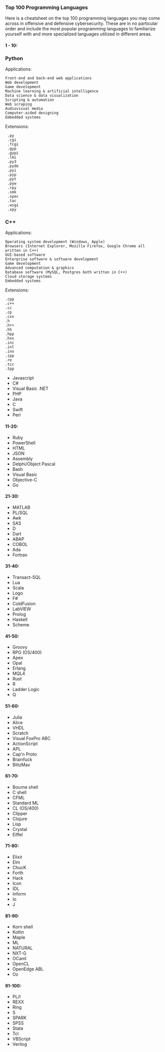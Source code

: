 ### Top 100 Programming Languages

Here is a cheatsheet on the top 100 programming languages you may come across in offensive and defensive cybersecurity.  These are in no particular order and include the most popular programming languages to familiarize yourself with and more specialized languages utilized in different areas.  

#### 1 - 10:
### Python

Applications:
```
Front-end and back-end web applications
Web development
Game development
Machine learning & artificial intelligence
Data science & data visualization
Scripting & automation
Web scraping
Audiovisual media
Computer-aided designing
Embedded systems 
```

Extensions:
```
 .py
 .cgi
 .fcgi
 .gyp
 .gypi
 .lmi
 .py3
 .pyde
 .pyi
 .pyp
 .pyt
 .pyw
 .rpy
 .smk
 .spec
 .tac
 .wsgi
 .xpy 
 ```
 
### C++

Applications:
```
Operating system development (Windows, Apple)
Browsers (Internet Explorer, Mozilla Firefox, Google Chrome all written in C++)
GUI-based software
Enterprise software & software development
Game development
Advanced computation & graphics
Database software (MySQL, Postgres both written in C++)
Cloud storage systems
Embedded systems
```

Extensions:
```
.cpp
.c++
.cc
.cp
.cxx
.h
.h++
.hh
.hpp
.hxx
.inc
.inl
.ino
.ipp
.re
.tcc
.tpp
  ```
  
- Javascript
- C#
- Visual Basic .NET
- PHP
- Java
- C
- Swift
- Perl

#### 11-20:
- Ruby
- PowerShell
- HTML
- JSON
- Assembly 
- Delphi/Object Pascal
- Bash
- Visual Basic
- Objective-C
- Go

#### 21-30:
- MATLAB
- PL/SQL
- Awk 
- SAS
- D
- Dart
- ABAP
- COBOL
- Ada
- Fortran

#### 31-40:
- Transact-SQL
- Lua
- Scala
- Logo
- F#
- ColdFusion
- LabVIEW
- Prolog
- Haskell
- Scheme

#### 41-50:
- Groovy
- RPG (OS/400)
- Apex
- Opal
- Erlang
- MQL4
- Rust
- R
- Ladder Logic
- Q

#### 51-60:
- Julia
- Alice
- VHDL
- Scratch
- Visual FoxPro ABC
- ActionScript
- APL
- Cap'n Proto
- Brainfuck
- BlitzMax

#### 61-70:
- Bourne shell
- C shell
- CFML
- Standard ML
- CL (OS/400)
- Clipper
- Clojure
- Lisp
- Crystal
- Eiffel

#### 71-80:
- Elixir
- Elm
- ChucK
- Forth
- Hack
- Icon
- IDL
- Inform
- Io
- J

#### 81-90:
- Korn shell
- Kotlin
- Maple
- ML
- NATURAL
- NXT-G
- OCaml
- OpenCL
- OpenEdge ABL
- Oz

#### 91-100:
- PL/I
- REXX
- Ring
- S
- SPARK
- SPSS
- Stata
- Tcl
- VBScript
- Verilog

